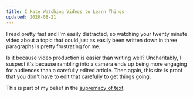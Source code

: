 ```yaml
---
title: I Hate Watching Videos to Learn Things
updated: 2020-08-21
---
```


I read pretty fast and I'm easily distracted, so watching your twenty minute video about a topic that could just as easily been written down in three paragraphs is pretty frustrating for me.

Is it because video production is easier than writing well? Uncharitably, I suspect it's because rambling into a camera ends up being more engaging for audiences than a carefully edited article. Then again, this site is proof that you don't have to edit that carefully to get things going.

This is part of my belief in the [supremacy of text][sot].

[sot]: /notes/supremacy-of-text

